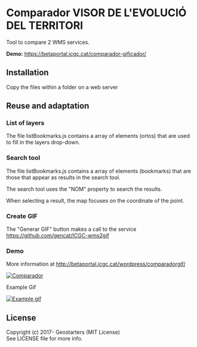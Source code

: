 # Comparador VISOR DE L'EVOLUCIÓ DEL TERRITORI

Tool to compare 2 WMS services. 

**Demo:** https://betaportal.icgc.cat/comparador-gificador/

## Installation
Copy the files within a folder on a web server

## Reuse and adaptation

### List of layers

The file listBookmarks.js contains a array of elements (ortos) that are used to fill in the layers drop-down.   

### Search tool

The file listBookmarks.js contains a array of elements (bookmarks) that are those that appear as results in the search tool.

The search tool uses the "NOM" property to search the results.

When selecting a result, the map focuses on the coordinate of the point.

### Create GIF

The "Generar GIF" button makes a call to the service https://github.com/gencat/ICGC-wms2gif

### Demo

More information at http://betaportal.icgc.cat/wordpress/comparadorgif/

[![Comparador](https://betaportal.icgc.cat/wordpress/wp-content/uploads/2018/03/Generador-dimatges-animades_1.png)](https://betaportal.icgc.cat/comparador-gificador/)

Example Gif

[![Example gif](https://github.com/gencat/ICGC-wms2gif/blob/master/generated/0.gif?raw=true)](https://betaportal.icgc.cat/comparador-gificador/)

## License

Copyright (c) 2017- Geostarters (MIT License)  
See LICENSE file for more info.
